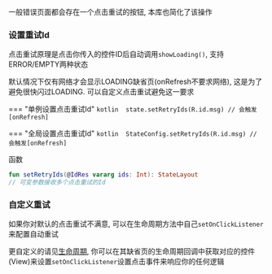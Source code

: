 一般错误页面都会存在一个点击重试的按钮, 本库也简化了该操作

### 设置重试Id

点击重试原理是点击你传入的控件ID后自动调用`showLoading()`, 支持ERROR/EMPTY两种状态

默认情况下仅有网络才会显示LOADING缺省页(onRefresh不要求网络), 这是为了避免很快闪过LOADING. 可以自定义点击重试避免这一要求

=== "单例设置点击重试Id"
    ```kotlin 
    state.setRetryIds(R.id.msg) // 会触发[onRefresh]
    ```

=== "全局设置点击重试Id"
    ```kotlin 
    StateConfig.setRetryIds(R.id.msg) // 会触发[onRefresh]
    ```

函数
```kotlin
fun setRetryIds(@IdRes vararg ids: Int): StateLayout
// 可变参数接收多个点击重试的Id
```


### 自定义重试

如果你对默认的点击重试不满意, 可以在生命周期方法中自己`setOnClickListener`来配置自动重试

更自定义的请见[生命周期](docs/callback.md), 你可以在其缺省页的生命周期回调中获取对应的控件(View)来设置`setOnClickListener`设置点击事件来响应你的任何逻辑
